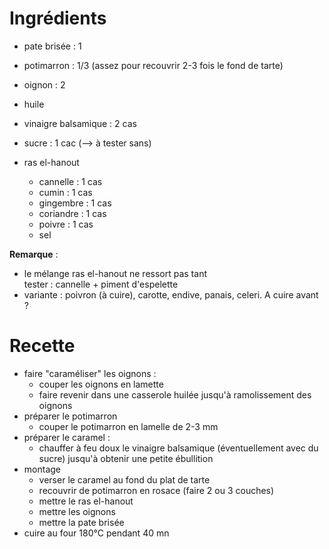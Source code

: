# Ingrédients

- pate brisée   :   1
- potimarron    :   1/3 (assez pour recouvrir 2-3 fois le fond de tarte)
- oignon        :   2
- huile

- vinaigre balsamique   :   2 cas
- sucre                 :   1 cac (--> à tester sans)

- ras el-hanout
    * cannelle      :   1 cas
    * cumin         :   1 cas
    * gingembre     :   1 cas
    * coriandre     :   1 cas
    * poivre        :   1 cas
    * sel

 
**Remarque** :
- le mélange ras el-hanout ne ressort pas tant  
  tester : cannelle + piment d'espelette
- variante : poivron (à cuire), carotte, endive, panais, celeri. A cuire avant ?

# Recette

- faire "caraméliser" les oignons :
    * couper les oignons en lamette
    * faire revenir dans une casserole huilée jusqu'à ramolissement des oignons
- préparer le potimarron
    * couper le potimarron en lamelle de 2-3 mm
- préparer le caramel :
    * chauffer à feu doux le vinaigre balsamique (éventuellement avec du sucre) jusqu'à obtenir une petite ébullition
- montage
    * verser le caramel au fond du plat de tarte
    * recouvrir de potimarron en rosace (faire 2 ou 3 couches)
    * mettre le ras el-hanout
    * mettre les oignons
    * mettre la pate brisée
- cuire au four 180°C pendant 40 mn


